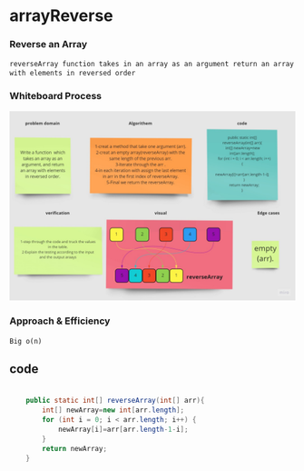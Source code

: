 # arrayReverse

### Reverse an Array
    reverseArray function takes in an array as an argument return an array with elements in reversed order
### Whiteboard Process
![Reverse an Array](reverseArrayWhiteboard.jpg)
### Approach & Efficiency

    Big o(n)


## code 
```java

    public static int[] reverseArray(int[] arr){
        int[] newArray=new int[arr.length];
        for (int i = 0; i < arr.length; i++) {
            newArray[i]=arr[arr.length-1-i];
        }
        return newArray;
    }
```
